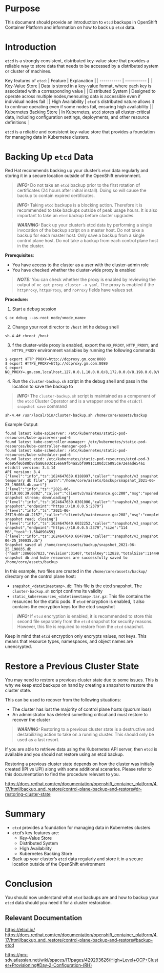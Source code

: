 # Purpose

This document should provide an introduction to `etcd` backups in OpenShift Container Platform and information on how to back up `etcd` data.

# Introduction

`etcd` is a strongly consistent, distributed key-value store that provides a reliable way to store data that needs to be accessed by a distributed system or cluster of machines.

Key features of `etcd`:
| Feature | Explanation |
| ----------- | ----------- |
| Key-Value Store | Data is stored in a key-value format, where each key is associated with a corresponding value |
| Distributed System | Designed to operate across multiple nodes,mensuring data is accessible even if individual nodes fail |
| High Availability | `etcd`'s distributed nature allows it to continue operating even if some nodes fail, ensuring high availability |
| Kubernetes Backing Store | In Kubernetes, `etcd` stores all cluster-critical data, including configuration settings, deployments, and other resource definitions |

`etcd` is a reliable and consistent key-value store that provides a foundation for managing data in Kubernetes clusters.

# Backing Up `etcd` Data
Red Hat recommends backing up your cluster’s `etcd` data regularly and storing it in a secure location outside of the OpenShift environment. 


> **_INFO:_** Do not take an `etcd` backup prior to the first rotation of certificates (24 hours after initial install). Doing so will cause the backup to contain expired certificates.

> **_INFO:_**  Taking `etcd` backups is a blocking action. Therefore it is recommended to take backups outside of peak usage hours. It is also important to take an `etcd` backup before cluster upgrades.

> **_WARNING:_**  Back up your cluster’s etcd data by performing a single invocation of the backup script on a master host. Do not take a backup for each master host. Only save a backup from a single control plane host. Do not take a backup from each control plane host in the cluster.

**Prerequisites**:
- You have access to the cluster as a user with the cluster-admin role
- You have checked whether the cluster-wide proxy is enabled

> **_NOTE:_**  You can check whether the proxy is enabled by reviewing the output of `oc get proxy cluster -o yaml`. The proxy is enabled if the `httpProxy`, `httpsProxy`, and `noProxy` fields have values set.

**Procedure:**
1. Start a debug session
```
$ oc debug --as-root node/<node_name>
```

2. Change your root director to `/host` int he debug shell
```
sh-4.4# chroot /host
```

3. f the cluster-wide proxy is enabled, export the `NO_PROXY`, `HTTP_PROXY`, and `HTTPS_PROXY` environment variables by running the following commands
```
$ export HTTP_PROXY=http://dcproxy.gm.com:8080
$ export HTTPS_PROXY=http://dcproxy.gm.com:8080
$ export NO_PROXY=.gm.com,localhost,127.0.0.1,10.0.0.0/8,172.0.0.0/8,198.0.0.0/8
```

4. Run the `cluster-backup.sh` script in the debug shell and pass in the location to save the backup to

> **_INFO:_**  The `cluster-backup.sh` script is maintained as a component of the `etcd` Cluster Operator and is a wrapper around the `etcdctl snapshot save` command
```
sh-4.4# /usr/local/bin/cluster-backup.sh /home/core/assets/backup
```
Example Output:
```
found latest kube-apiserver: /etc/kubernetes/static-pod-resources/kube-apiserver-pod-6
found latest kube-controller-manager: /etc/kubernetes/static-pod-resources/kube-controller-manager-pod-7
found latest kube-scheduler: /etc/kubernetes/static-pod-resources/kube-scheduler-pod-6
found latest etcd: /etc/kubernetes/static-pod-resources/etcd-pod-3
ede95fe6b88b87ba86a03c15e669fb4aa5bf0991c180d3c6895ce72eaade54a1
etcdctl version: 3.4.14
API version: 3.4
{"level":"info","ts":1624647639.0188997,"caller":"snapshot/v3_snapshot.go:119","msg":"created temporary db file","path":"/home/core/assets/backup/snapshot_2021-06-25_190035.db.part"}
{"level":"info","ts":"2021-06-25T19:00:39.030Z","caller":"clientv3/maintenance.go:200","msg":"opened snapshot stream; downloading"}
{"level":"info","ts":1624647639.0301006,"caller":"snapshot/v3_snapshot.go:127","msg":"fetching snapshot","endpoint":"https://10.0.0.5:2379"}
{"level":"info","ts":"2021-06-25T19:00:40.215Z","caller":"clientv3/maintenance.go:208","msg":"completed snapshot read; closing"}
{"level":"info","ts":1624647640.6032252,"caller":"snapshot/v3_snapshot.go:142","msg":"fetched snapshot","endpoint":"https://10.0.0.5:2379","size":"114 MB","took":1.584090459}
{"level":"info","ts":1624647640.6047094,"caller":"snapshot/v3_snapshot.go:152","msg":"saved","path":"/home/core/assets/backup/snapshot_2021-06-25_190035.db"}
Snapshot saved at /home/core/assets/backup/snapshot_2021-06-25_190035.db
{"hash":3866667823,"revision":31407,"totalKey":12828,"totalSize":114446336}
snapshot db and kube resources are successfully saved to /home/core/assets/backup
```

In this example, two files are created in the `/home/core/assets/backup/` directory on the control plane host:
- `snapshot_<datetimestamp>.db`: This file is the etcd snapshot. The `cluster-backup.sh` script confirms its validity
- `static_kuberesources_<datetimestamp>.tar.gz`: This file contains the resources for the static pods. If `etcd` encryption is enabled, it also contains the encryption keys for the etcd snapshot

> **_INFO:_**  If `etcd` encryption is enabled, it is recommended to store this second file separately from the `etcd` snapshot for security reasons. However, this file is required to restore from the `etcd` snapshot.

Keep in mind that `etcd` encryption only encrypts values, not keys. This means that resource types, namespaces, and object names are unencrypted.

# Restore a Previous Cluster State
You may need to restore a previous cluster state due to some issues. This is why we keep etcd backups on hand by creating a snapshot to restore the cluster state.

This can be used to recover from the following situations:
- The cluster has lost the majority of control plane hosts (quorum loss)
- An administrator has deleted something critical and must restore to recover the cluster

> **_WARNING:_**  Restoring to a previous cluster state is a destructive and destabilizing action to take on a running cluster. This should only be used as a last resort.

If you are able to retrieve data using the Kubernetes API server, then `etcd` is available and you should not restore using an etcd backup.

Restoring a previous cluster state depends on how the cluster was initially created (IPI vs UPI) along with some additional scenarios. Please refer to this documentation to find the procedure relevant to you.

https://docs.redhat.com/en/documentation/openshift_container_platform/4.17/html/backup_and_restore/control-plane-backup-and-restore#dr-restoring-cluster-state

# Summary
- `etcd` provides a foundation for managing data in Kubernetes clusters
- `etcd`’s key features are:
  - Key-Value Store
  - Distributed System
  - High Availability
  - Kubernetes Backing Store
- Back up your cluster’s `etcd` data regularly and store it in a secure location outside of the OpenShift environment

# Conclusion
You should now understand what `etcd` backups are and how to backup your `etcd` data should you need it for a cluster restoration.

## Relevant Documentation
https://etcd.io/
https://docs.redhat.com/en/documentation/openshift_container_platform/4.17/html/backup_and_restore/control-plane-backup-and-restore#backup-etcd

https://gm-sdv.atlassian.net/wiki/spaces/IT/pages/429293626/High+Level+OCP+Cluster+Provisioning#Day-2-Configuration-(RH)
